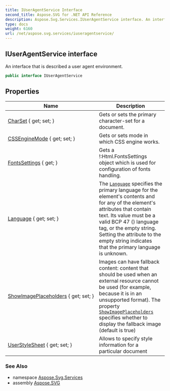 ```yaml
---
title: IUserAgentService Interface
second_title: Aspose.SVG for .NET API Reference
description: Aspose.Svg.Services.IUserAgentService interface. An interface that is described a user agent environment
type: docs
weight: 6160
url: /net/aspose.svg.services/iuseragentservice/
---
```

## IUserAgentService interface

An interface that is described a user agent environment.

```csharp
public interface IUserAgentService
```

## Properties

| Name | Description |
| --- | --- |
| [CharSet](../../aspose.svg.services/iuseragentservice/charset/) { get; set; } | Gets or sets the primary character-set for a document. |
| [CSSEngineMode](../../aspose.svg.services/iuseragentservice/cssenginemode/) { get; set; } | Gets or sets mode in which CSS engine works. |
| [FontsSettings](../../aspose.svg.services/iuseragentservice/fontssettings/) { get; } | Gets a !:Html.FontsSettings object which is used for configuration of fonts handling. |
| [Language](../../aspose.svg.services/iuseragentservice/language/) { get; set; } | The [`Language`](./language/) specifies the primary language for the element's contents and for any of the element's attributes that contain text. Its value must be a valid BCP 47 () language tag, or the empty string. Setting the attribute to the empty string indicates that the primary language is unknown. |
| [ShowImagePlaceholders](../../aspose.svg.services/iuseragentservice/showimageplaceholders/) { get; set; } | Images can have fallback content: content that should be used when an external resource cannot be used (for example, because it is in an unsupported format). The property [`ShowImagePlaceholders`](./showimageplaceholders/) specifies whether to display the fallback image (default is true) |
| [UserStyleSheet](../../aspose.svg.services/iuseragentservice/userstylesheet/) { get; set; } | Allows to specify style information for a particular document |

### See Also

* namespace [Aspose.Svg.Services](../../aspose.svg.services/)
* assembly [Aspose.SVG](../../)
